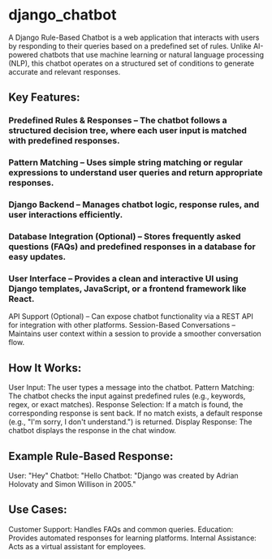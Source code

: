 # django_chatbot
A Django Rule-Based Chatbot is a web application that interacts with users by responding to their queries based on a predefined set of rules. Unlike AI-powered chatbots that use machine learning or natural language processing (NLP), this chatbot operates on a structured set of conditions to generate accurate and relevant responses.

## Key Features:
### Predefined Rules & Responses – The chatbot follows a structured decision tree, where each user input is matched with predefined responses.
### Pattern Matching – Uses simple string matching or regular expressions to understand user queries and return appropriate responses.
### Django Backend – Manages chatbot logic, response rules, and user interactions efficiently.
### Database Integration (Optional) – Stores frequently asked questions (FAQs) and predefined responses in a database for easy updates.
### User Interface – Provides a clean and interactive UI using Django templates, JavaScript, or a frontend framework like React.
API Support (Optional) – Can expose chatbot functionality via a REST API for integration with other platforms.
Session-Based Conversations – Maintains user context within a session to provide a smoother conversation flow.
## How It Works:
User Input: The user types a message into the chatbot.
Pattern Matching: The chatbot checks the input against predefined rules (e.g., keywords, regex, or exact matches).
Response Selection: If a match is found, the corresponding response is sent back. If no match exists, a default response (e.g., "I'm sorry, I don't understand.") is returned.
Display Response: The chatbot displays the response in the chat window.

## Example Rule-Based Response:
User: "Hey"
Chatbot: "Hello
Chatbot: "Django was created by Adrian Holovaty and Simon Willison in 2005."
## Use Cases:
Customer Support: Handles FAQs and common queries.
Education: Provides automated responses for learning platforms.
Internal Assistance: Acts as a virtual assistant for employees.

